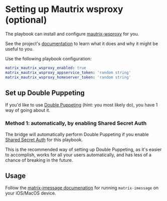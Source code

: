 # Setting up Mautrix wsproxy (optional)

The playbook can install and configure [mautrix-wsproxy](https://github.com/mautrix/wsproxy) for you.

See the project's [documentation](https://github.com/mautrix/wsproxy#readme) to learn what it does and why it might be useful to you.

Use the following playbook configuration:

```yaml
matrix_mautrix_wsproxy_enabled: true
matrix_mautrix_wsproxy_appservice_token: 'random string'
matrix_mautrix_wsproxy_homeserver_token: 'random string'
```


## Set up Double Puppeting

If you'd like to use [Double Puppeting](https://github.com/tulir/mautrix-hangouts/wiki/Authentication#double-puppeting) (hint: you most likely do), you have 1 way of going about it.

### Method 1: automatically, by enabling Shared Secret Auth

The bridge will automatically perform Double Puppeting if you enable [Shared Secret Auth](configuring-playbook-shared-secret-auth.md) for this playbook.

This is the recommended way of setting up Double Puppeting, as it's easier to accomplish, works for all your users automatically, and has less of a chance of breaking in the future.

## Usage

Follow the [matrix-imessage documenation](https://docs.mau.fi/bridges/go/imessage/index.html) for running `matrix-imessage` on your iOS/MacOS device.
